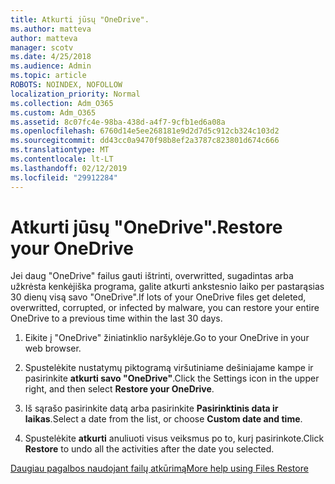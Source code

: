 ```yaml
---
title: Atkurti jūsų "OneDrive".
ms.author: matteva
author: matteva
manager: scotv
ms.date: 4/25/2018
ms.audience: Admin
ms.topic: article
ROBOTS: NOINDEX, NOFOLLOW
localization_priority: Normal
ms.collection: Adm_O365
ms.custom: Adm_O365
ms.assetid: 8c07fc4e-98ba-438d-a4f7-9cfb1ed6a08a
ms.openlocfilehash: 6760d14e5ee268181e9d2d7d5c912cb324c103d2
ms.sourcegitcommit: dd43cc0a9470f98b8ef2a3787c823801d674c666
ms.translationtype: MT
ms.contentlocale: lt-LT
ms.lasthandoff: 02/12/2019
ms.locfileid: "29912284"
---
```

# <a name="restore-your-onedrive"></a><span data-ttu-id="728e6-102">Atkurti jūsų "OneDrive".</span><span class="sxs-lookup"><span data-stu-id="728e6-102">Restore your OneDrive</span></span>

<span data-ttu-id="728e6-103">Jei daug "OneDrive" failus gauti ištrinti, overwritted, sugadintas arba užkrėsta kenkėjiška programa, galite atkurti ankstesnio laiko per pastarąsias 30 dienų visą savo "OneDrive".</span><span class="sxs-lookup"><span data-stu-id="728e6-103">If lots of your OneDrive files get deleted, overwritted, corrupted, or infected by malware, you can restore your entire OneDrive to a previous time within the last 30 days.</span></span>
  
1. <span data-ttu-id="728e6-104">Eikite į "OneDrive" žiniatinklio naršyklėje.</span><span class="sxs-lookup"><span data-stu-id="728e6-104">Go to your OneDrive in your web browser.</span></span>
    
2. <span data-ttu-id="728e6-105">Spustelėkite nustatymų piktogramą viršutiniame dešiniajame kampe ir pasirinkite **atkurti savo "OneDrive"**.</span><span class="sxs-lookup"><span data-stu-id="728e6-105">Click the Settings icon in the upper right, and then select **Restore your OneDrive**.</span></span>
    
3. <span data-ttu-id="728e6-106">Iš sąrašo pasirinkite datą arba pasirinkite **Pasirinktinis data ir laikas**.</span><span class="sxs-lookup"><span data-stu-id="728e6-106">Select a date from the list, or choose **Custom date and time**.</span></span>
    
4. <span data-ttu-id="728e6-107">Spustelėkite **atkurti** anuliuoti visus veiksmus po to, kurį pasirinkote.</span><span class="sxs-lookup"><span data-stu-id="728e6-107">Click **Restore** to undo all the activities after the date you selected.</span></span> 
    
[<span data-ttu-id="728e6-108">Daugiau pagalbos naudojant failų atkūrimą</span><span class="sxs-lookup"><span data-stu-id="728e6-108">More help using Files Restore</span></span>](https://go.microsoft.com/fwlink/?linkid=872874)
  

